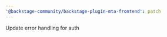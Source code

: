 ```yaml
---
'@backstage-community/backstage-plugin-mta-frontend': patch
---
```


Update error handling for auth
